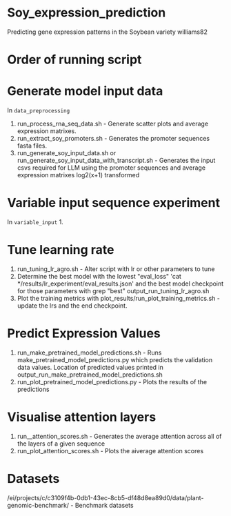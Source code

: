 # Soy_expression_prediction
Predicting gene expression patterns in the Soybean variety williams82

# Order of running script 

# Generate model input data 
In `data_preprocessing`
1. run_process_rna_seq_data.sh  - Generate scatter plots and average expression matrixes.  
2. run_extract_soy_promoters.sh - Generates the promoter sequences fasta files.
3. run_generate_soy_input_data.sh or run_generate_soy_input_data_with_transcript.sh - Generates the input csvs required for LLM using the promoter sequences and average expression matrixes log2(x+1) transformed

# Variable input sequence experiment
In `variable_input`
1. 

# Tune learning rate
1. run_tuning_lr_agro.sh - Alter script with lr or other parameters to tune
2. Determine the best model with the lowest "eval_loss" 'cat */results/lr_experiment/eval_results.json'
and the best model checkpoint for those parameters with grep "best" output_run_tuning_lr_agro.sh
3. Plot the training metrics with plot_results/run_plot_training_metrics.sh - update the lrs and the end checkpoint. 

# Predict Expression Values 
1. run_make_pretrained_model_predictions.sh - Runs make_pretrained_model_predictions.py which predicts the validation data values. Location of predicted values printed in output_run_make_pretrained_model_predictions.sh
2. run_plot_pretrained_model_predictions.py - Plots the results of the predictions

# Visualise attention layers
1. run__attention_scores.sh - Generates the average attention across all of the layers of a given sequence
2. run_plot_attention_scores.sh - Plots the aiverage attention scores 


# Datasets 
/ei/projects/c/c3109f4b-0db1-43ec-8cb5-df48d8ea89d0/data/plant-genomic-benchmark/ - Benchmark datasets

